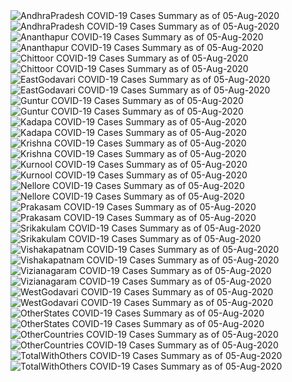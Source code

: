 <img src="https://deepuhub.github.io/COVID-19/GraphsGenerated/05-Aug-2020/AndhraPradesh_05-Aug-2020.jpg" alt="AndhraPradesh COVID-19 Cases Summary as of 05-Aug-2020">
<br>
<img src="https://deepuhub.github.io/COVID-19/GraphsGenerated/05-Aug-2020/Last24Hrs_AndhraPradesh_05-Aug-2020.jpg" alt="AndhraPradesh COVID-19 Cases Summary as of 05-Aug-2020">
<br>
<img src="https://deepuhub.github.io/COVID-19/GraphsGenerated/05-Aug-2020/Ananthapur_05-Aug-2020.jpg" alt="Ananthapur COVID-19 Cases Summary as of 05-Aug-2020">
<br>
<img src="https://deepuhub.github.io/COVID-19/GraphsGenerated/05-Aug-2020/Last24Hrs_Ananthapur_05-Aug-2020.jpg" alt="Ananthapur COVID-19 Cases Summary as of 05-Aug-2020">
<br>
<img src="https://deepuhub.github.io/COVID-19/GraphsGenerated/05-Aug-2020/Chittoor_05-Aug-2020.jpg" alt="Chittoor COVID-19 Cases Summary as of 05-Aug-2020">
<br>
<img src="https://deepuhub.github.io/COVID-19/GraphsGenerated/05-Aug-2020/Last24Hrs_Chittoor_05-Aug-2020.jpg" alt="Chittoor COVID-19 Cases Summary as of 05-Aug-2020">
<br>
<img src="https://deepuhub.github.io/COVID-19/GraphsGenerated/05-Aug-2020/EastGodavari_05-Aug-2020.jpg" alt="EastGodavari COVID-19 Cases Summary as of 05-Aug-2020">
<br>
<img src="https://deepuhub.github.io/COVID-19/GraphsGenerated/05-Aug-2020/Last24Hrs_EastGodavari_05-Aug-2020.jpg" alt="EastGodavari COVID-19 Cases Summary as of 05-Aug-2020">
<br>
<img src="https://deepuhub.github.io/COVID-19/GraphsGenerated/05-Aug-2020/Guntur_05-Aug-2020.jpg" alt="Guntur COVID-19 Cases Summary as of 05-Aug-2020">
<br>
<img src="https://deepuhub.github.io/COVID-19/GraphsGenerated/05-Aug-2020/Last24Hrs_Guntur_05-Aug-2020.jpg" alt="Guntur COVID-19 Cases Summary as of 05-Aug-2020">
<br>
<img src="https://deepuhub.github.io/COVID-19/GraphsGenerated/05-Aug-2020/Kadapa_05-Aug-2020.jpg" alt="Kadapa COVID-19 Cases Summary as of 05-Aug-2020">
<br>
<img src="https://deepuhub.github.io/COVID-19/GraphsGenerated/05-Aug-2020/Last24Hrs_Kadapa_05-Aug-2020.jpg" alt="Kadapa COVID-19 Cases Summary as of 05-Aug-2020">
<br>
<img src="https://deepuhub.github.io/COVID-19/GraphsGenerated/05-Aug-2020/Krishna_05-Aug-2020.jpg" alt="Krishna COVID-19 Cases Summary as of 05-Aug-2020">
<br>
<img src="https://deepuhub.github.io/COVID-19/GraphsGenerated/05-Aug-2020/Last24Hrs_Krishna_05-Aug-2020.jpg" alt="Krishna COVID-19 Cases Summary as of 05-Aug-2020">
<br>
<img src="https://deepuhub.github.io/COVID-19/GraphsGenerated/05-Aug-2020/Kurnool_05-Aug-2020.jpg" alt="Kurnool COVID-19 Cases Summary as of 05-Aug-2020">
<br>
<img src="https://deepuhub.github.io/COVID-19/GraphsGenerated/05-Aug-2020/Last24Hrs_Kurnool_05-Aug-2020.jpg" alt="Kurnool COVID-19 Cases Summary as of 05-Aug-2020">
<br>
<img src="https://deepuhub.github.io/COVID-19/GraphsGenerated/05-Aug-2020/Nellore_05-Aug-2020.jpg" alt="Nellore COVID-19 Cases Summary as of 05-Aug-2020">
<br>
<img src="https://deepuhub.github.io/COVID-19/GraphsGenerated/05-Aug-2020/Last24Hrs_Nellore_05-Aug-2020.jpg" alt="Nellore COVID-19 Cases Summary as of 05-Aug-2020">
<br>
<img src="https://deepuhub.github.io/COVID-19/GraphsGenerated/05-Aug-2020/Prakasam_05-Aug-2020.jpg" alt="Prakasam COVID-19 Cases Summary as of 05-Aug-2020">
<br>
<img src="https://deepuhub.github.io/COVID-19/GraphsGenerated/05-Aug-2020/Last24Hrs_Prakasam_05-Aug-2020.jpg" alt="Prakasam COVID-19 Cases Summary as of 05-Aug-2020">
<br>
<img src="https://deepuhub.github.io/COVID-19/GraphsGenerated/05-Aug-2020/Srikakulam_05-Aug-2020.jpg" alt="Srikakulam COVID-19 Cases Summary as of 05-Aug-2020">
<br>
<img src="https://deepuhub.github.io/COVID-19/GraphsGenerated/05-Aug-2020/Last24Hrs_Srikakulam_05-Aug-2020.jpg" alt="Srikakulam COVID-19 Cases Summary as of 05-Aug-2020">
<br>
<img src="https://deepuhub.github.io/COVID-19/GraphsGenerated/05-Aug-2020/Vishakapatnam_05-Aug-2020.jpg" alt="Vishakapatnam COVID-19 Cases Summary as of 05-Aug-2020">
<br>
<img src="https://deepuhub.github.io/COVID-19/GraphsGenerated/05-Aug-2020/Last24Hrs_Vishakapatnam_05-Aug-2020.jpg" alt="Vishakapatnam COVID-19 Cases Summary as of 05-Aug-2020">
<br>
<img src="https://deepuhub.github.io/COVID-19/GraphsGenerated/05-Aug-2020/Vizianagaram_05-Aug-2020.jpg" alt="Vizianagaram COVID-19 Cases Summary as of 05-Aug-2020">
<br>
<img src="https://deepuhub.github.io/COVID-19/GraphsGenerated/05-Aug-2020/Last24Hrs_Vizianagaram_05-Aug-2020.jpg" alt="Vizianagaram COVID-19 Cases Summary as of 05-Aug-2020">
<br>
<img src="https://deepuhub.github.io/COVID-19/GraphsGenerated/05-Aug-2020/WestGodavari_05-Aug-2020.jpg" alt="WestGodavari COVID-19 Cases Summary as of 05-Aug-2020">
<br>
<img src="https://deepuhub.github.io/COVID-19/GraphsGenerated/05-Aug-2020/Last24Hrs_WestGodavari_05-Aug-2020.jpg" alt="WestGodavari COVID-19 Cases Summary as of 05-Aug-2020">
<br>
<img src="https://deepuhub.github.io/COVID-19/GraphsGenerated/05-Aug-2020/OtherStates_05-Aug-2020.jpg" alt="OtherStates COVID-19 Cases Summary as of 05-Aug-2020">
<br>
<img src="https://deepuhub.github.io/COVID-19/GraphsGenerated/05-Aug-2020/Last24Hrs_OtherStates_05-Aug-2020.jpg" alt="OtherStates COVID-19 Cases Summary as of 05-Aug-2020">
<br>
<img src="https://deepuhub.github.io/COVID-19/GraphsGenerated/05-Aug-2020/OtherCountries_05-Aug-2020.jpg" alt="OtherCountries COVID-19 Cases Summary as of 05-Aug-2020">
<br>
<img src="https://deepuhub.github.io/COVID-19/GraphsGenerated/05-Aug-2020/Last24Hrs_OtherCountries_05-Aug-2020.jpg" alt="OtherCountries COVID-19 Cases Summary as of 05-Aug-2020">
<br>
<img src="https://deepuhub.github.io/COVID-19/GraphsGenerated/05-Aug-2020/TotalWithOthers_05-Aug-2020.jpg" alt="TotalWithOthers COVID-19 Cases Summary as of 05-Aug-2020">
<br>
<img src="https://deepuhub.github.io/COVID-19/GraphsGenerated/05-Aug-2020/Last24Hrs_TotalWithOthers_05-Aug-2020.jpg" alt="TotalWithOthers COVID-19 Cases Summary as of 05-Aug-2020">
<br>